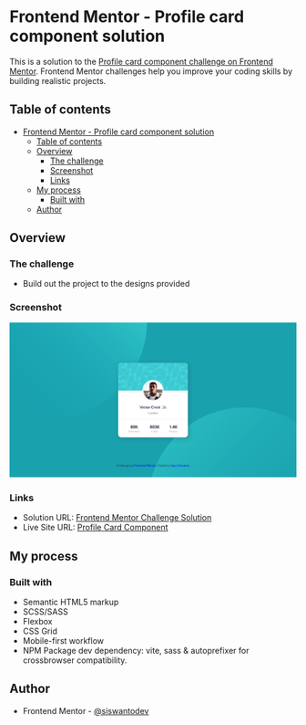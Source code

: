# Frontend Mentor - Profile card component solution

This is a solution to the [Profile card component challenge on Frontend Mentor](https://www.frontendmentor.io/challenges/profile-card-component-cfArpWshJ). Frontend Mentor challenges help you improve your coding skills by building realistic projects.

## Table of contents

- [Frontend Mentor - Profile card component solution](#frontend-mentor---profile-card-component-solution)
  - [Table of contents](#table-of-contents)
  - [Overview](#overview)
    - [The challenge](#the-challenge)
    - [Screenshot](#screenshot)
    - [Links](#links)
  - [My process](#my-process)
    - [Built with](#built-with)
  - [Author](#author)

## Overview

### The challenge

- Build out the project to the designs provided

### Screenshot

![](./screenshot.png)

### Links

- Solution URL: [Frontend Mentor Challenge Solution](https://www.frontendmentor.io/solutions/profile-card-component-using-grid-flexbox-sass-bem-MVXiuzS8bM)
- Live Site URL: [Profile Card Component](https://fem-profile-card-component-good.netlify.app)

## My process

### Built with

- Semantic HTML5 markup
- SCSS/SASS
- Flexbox
- CSS Grid
- Mobile-first workflow
- NPM Package dev dependency: vite, sass & autoprefixer for crossbrowser compatibility.

## Author

- Frontend Mentor - [@siswantodev](https://www.frontendmentor.io/profile/siswantodev)
